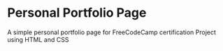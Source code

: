 # Personal Portfolio Page
 A simple personal portfolio page for FreeCodeCamp certification Project using HTML and CSS
